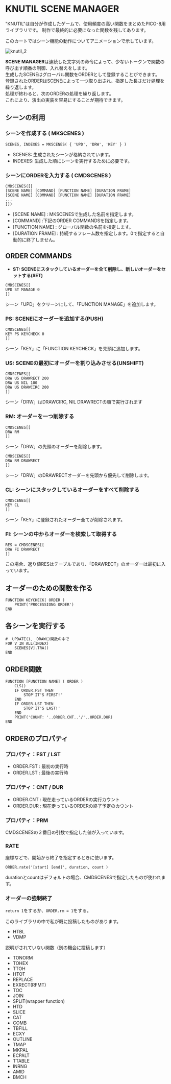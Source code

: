 # KNUTIL SCENE MANAGER
"KNUTIL"は自分が作成したゲームで、使用頻度の高い関数をまとめたPICO-8用ライブラリです。
制作で最終的に必要になった関数を残してあります。

このカートではシーン機能の動作についてアニメーションで示しています。


![knutil_2](https://user-images.githubusercontent.com/8139723/109604067-3b7f2100-7b66-11eb-92ee-94b1b890f337.gif)

 **SCENE MANAGER**は連続した文字列の命令によって、少ないトークンで関数の呼び出す順番の制御、入れ替えをします。  
生成したSCENEはグローバル関数をORDERとして登録することができます。  
登録されたORDERはSCENEによって一つ取り出され、指定した長さだけ処理を繰り返します。  
処理が終わると、次のORDERの処理を繰り返します。  
これにより、演出の実装を容易にすることが期待できます。  

## シーンの利用
### シーンを作成する ( MKSCENES )
```
SCENES, INDEXES = MKSCENES( { 'UPD', 'DRW', 'KEY' } )
```
- SCENES: 生成されたシーンが格納されています。
- INDEXES: 生成した順にシーンを実行するために必要です。

### シーンにORDERを入力する ( CMDSCENES )
```
CMDSCENES([[
[SCENE NAME] [COMMAND] [FUNCTION NAME] [DURATION FRAME]
[SCENE NAME] [COMMAND] [FUNCTION NAME] [DURATION FRAME]
...
]])
```
- [SCENE NAME]     : MKSCENESで生成した名前を指定します。
- [COMMAND]        :下記のORDER COMMANDSを指定します。
- [FUNCTION NAME]  : グローバル関数の名前を指定します。
- [DURATION FRAME] : 持続するフレーム数を指定します。0で指定すると自動的に終了しません。


## ORDER COMMANDS
- **ST: SCENEにスタックしているオーダーを全て削除し、新しいオーダーをセットする(SET)**
```
CMDSCENES[[
UPD ST MANAGE 0
]]
```
シーン「UPD」をクリーンにして、「FUNCTION MANAGE」を追加します。

### PS: SCENEにオーダーを追加する(PUSH)
```
CMDSCENES[[
KEY PS KEYCHECK 0
]]
```
シーン「KEY」に「FUNCTION KEYCHECK」を先頭に追加します。

### US: SCENEの最初にオーダーを割り込みさせる(UNSHIFT)
```
CMDSCENES[[
DRW US DRAWRECT 200
DRW US NIL 100
DRW US DRAWCIRC 200
]]
```
シーン「DRW」はDRAWCIRC, NIL DRAWRECTの順で実行されます

### RM: オーダーを一つ削除する
```
CMDSCENES[[
DRW RM
]]
```
シーン「DRW」の先頭のオーダーを削除します。

```
CMDSCENES[[
DRW RM DRAWRECT
]]
```
シーン「DRW」のDRAWRECTオーダーを先頭から優先して削除します。

### CL: シーンにスタックしているオーダーをすべて削除する
```
CMDSCENES[[
KEY CL
]]
```
シーン「KEY」に登録されたオーダー全てが削除されます。

### FI: シーンの中からオーダーを検索して取得する
```
RES = CMDSCENES[[
DRW FI DRAWRECT
]]
```
この場合、返り値RESはテーブルであり、「DRAWRECT」のオーダーは最初に入っています。

## オーダーのための関数を作る
```
FUNCTION KEYCHECK( ORDER )
	PRINT('PROCESSIONG ORDER')
END
```

## 各シーンを実行する
```
# _UPDATE()、_DRAW()関数の中で
FOR V IN ALL(INDEX)
	SCENES[V].TRA()
END
```

## ORDER関数
```
FUNCTION [FUNCTION NAME] ( ORDER )
	CLS()
	IF ORDER.FST THEN
		STOP'IT'S FIRST!'
	END
	IF ORDER.LST THEN
		STOP'IT'S LAST!'
	END
	PRINT('COUNT: '..ORDER.CNT..'/'..ORDER.DUR)
END
```

## ORDERのプロパティ
### プロパティ：FST / LST
- ORDER.FST : 最初の実行時
- ORDER.LST : 最後の実行時

### プロパティ：CNT / DUR
- ORDER.CNT : 現在走っているORDERの実行カウント
- ORDER.DUR : 現在走っているORDERの終了予定のカウント

### プロパティ：PRM
CMDSCENESの２番目の引数で指定した値が入っています。

### RATE
座標などで、開始から終了を指定するときに使います。
```
ORDER.rate('[start] [end]', duration, count )
```
durationとcountはデフォルトの場合、CMDSCENESで指定したものが使われます。

### オーダーの強制終了
`return 1`をするか、`ORDER.rm = 1`をする。

このライブラリの中で私が既に投稿したものがあります。
- HTBL
- VDMP

説明がされていない関数（別の機会に投稿します）
- TONORM
- TOHEX
- TTOH
- HTOT
- REPLACE
- EXRECT(RFMT)
- TOC
- JOIN
- SPLIT(wrapper function)
- HTD
- SLICE
- CAT
- COMB
- TBFILL
- ECXY
- OUTLINE
- TMAP
- MKPAL
- ECPALT
- TTABLE
- INRNG
- AMID
- BMCH
